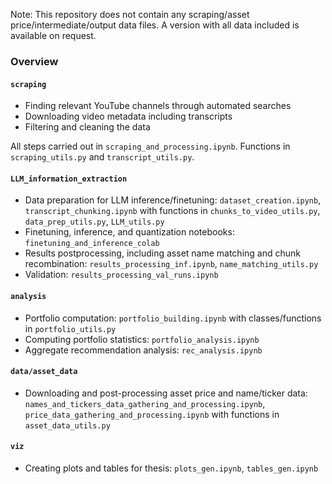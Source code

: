 Note: This repository does not contain any scraping/asset price/intermediate/output data files. A version with all data included is available on request.

### Overview

#### ``scraping``

- Finding relevant YouTube channels through automated searches
- Downloading video metadata including transcripts
- Filtering and cleaning the data

All steps carried out in ``scraping_and_processing.ipynb``. Functions in ``scraping_utils.py`` and ``transcript_utils.py``.

#### ``LLM_information_extraction``

- Data preparation for LLM inference/finetuning: ``dataset_creation.ipynb``, ``transcript_chunking.ipynb`` with functions in  ``chunks_to_video_utils.py``, ``data_prep_utils.py``, ``LLM_utils.py``
- Finetuning, inference, and quantization notebooks: ``finetuning_and_inference_colab``
- Results postprocessing, including asset name matching and chunk recombination: ``results_processing_inf.ipynb``, ``name_matching_utils.py``
- Validation: ``results_processing_val_runs.ipynb``

#### ``analysis``

- Portfolio computation: ``portfolio_building.ipynb`` with classes/functions in  ``portfolio_utils.py``
- Computing portfolio statistics: ``portfolio_analysis.ipynb``
- Aggregate recommendation analysis: ``rec_analysis.ipynb``

#### ``data/asset_data``

- Downloading and post-processing asset price and name/ticker data: ``names_and_tickers_data_gathering_and_processing.ipynb``, ``price_data_gathering_and_processing.ipynb`` with functions in ``asset_data_utils.py``

#### ``viz``

- Creating plots and tables for thesis: ``plots_gen.ipynb``, ``tables_gen.ipynb``
